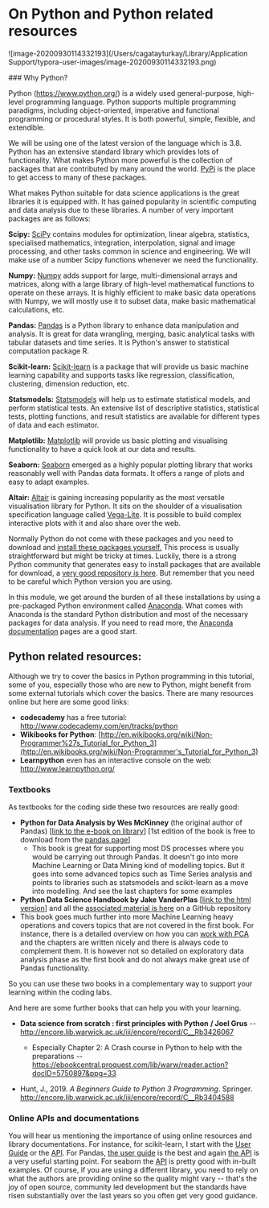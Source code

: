 # On Python and Python related resources

![image-20200930114332193](/Users/cagatayturkay/Library/Application Support/typora-user-images/image-20200930114332193.png)

### Why Python?

Python (https://www.python.org/) is a widely used general-purpose, high-level programming language.  Python supports multiple programming paradigms, including  object-oriented, imperative and functional programming or procedural  styles. It is both powerful, simple, flexible, and extendible.

We will be using one of the latest version of the language which is  3.8. Python has an extensive standard library which provides lots of  functionality. What makes Python more powerful is the collection of  packages that are contributed by many around the world. [PyPi](https://pypi.python.org/pypi) is the place to get access to many of these packages.

What makes Python suitable for data science applications is the great libraries it is equipped with. It has gained popularity in scientific  computing and data analysis due to these libraries. A number of very  important packages are as follows:

**Scipy:** [SciPy](http://scipy.org/) contains modules for optimization, linear algebra, statistics,  specialised mathematics, integration, interpolation, signal and image  processing, and other tasks common in science and engineering. We will  make use of a number Scipy functions whenever we need the functionality.

**Numpy:** [Numpy](http://www.numpy.org/) adds support for large, multi-dimensional arrays and matrices, along  with a large library of high-level mathematical functions to operate on  these arrays. It is highly efficient to make basic data operations with  Numpy, we will mostly use it to subset data, make basic mathematical  calculations, etc.

**Pandas:** [Pandas](http://pandas.pydata.org/) is a Python library to enhance data manipulation and analysis. It is  great for data wrangling, merging, basic analytical tasks with tabular  datasets and time series. It is Python's answer to statistical  computation package R.

**Scikit-learn:** [Scikit-learn](http://scikit-learn.org/stable/) is a package that will provide us basic machine learning capability and supports tasks like regression, classification, clustering, dimension  reduction, etc.

**Statsmodels:** [Statsmodels](http://statsmodels.sourceforge.net/) will help us to estimate statistical models, and perform statistical  tests. An extensive list of descriptive statistics, statistical tests,  plotting functions, and result statistics are available for different  types of data and each estimator.

**Matplotlib:** [Matplotlib](http://matplotlib.org/) will provide us basic plotting and visualising functionality to have a quick look at our data and results.

**Seaborn:** [Seaborn](https://seaborn.pydata.org/) emerged as a highly popular plotting library that works reasonably well with Pandas data formats. It offers a range of plots and easy to adapt examples.

**Altair:** [Altair](https://altair-viz.github.io/index.html) is gaining increasing popularity as the most versatile visualisation library for Python. It sits on the shoulder of a visualisation specification language called [Vega-Lite](http://vega.github.io/vega-lite/). It is possible to build complex interactive plots with it and also share over the web.

Normally Python do not come with these packages and you need to download and [install these packages yourself.](https://docs.python.org/3.4/install/) This process is usually straightforward but might be tricky at times.  Luckily, there is a strong Python community that generates easy to  install packages that are available for download, a [very good repository is here](http://www.lfd.uci.edu/~gohlke/pythonlibs/). But remember that you need to be careful which Python version you are using.

In this module, we get around the burden of all these installations by using a pre-packaged Python environment called [Anaconda](https://www.anaconda.com/download/). What comes with Anaconda is the standard Python distribution and most  of the necessary packages for data analysis. If you need to read more,  the [Anaconda documentation](https://docs.continuum.io/anaconda/) pages are a good start.

## Python related resources:

Although we try to cover the basics in Python programming in this  tutorial, some of you, especially those who are new to Python, might  benefit from some external tutorials which cover the basics. There are  many resources online but here are some good links:

- **codecademy** has a free tutorial: http://www.codecademy.com/en/tracks/python
- **Wikibooks for Python**: [http://en.wikibooks.org/wiki/Non-Programmer%27s_Tutorial_for_Python_3](http://en.wikibooks.org/wiki/Non-Programmer's_Tutorial_for_Python_3)
- **Learnpython** even has an interactive console on the web: http://www.learnpython.org/

### Textbooks

As textbooks for the coding side these two resources are really good:

- **Python for Data Analysis by Wes McKinney** (the original author of Pandas) [[link to the e-book on library](http://encore.lib.warwick.ac.uk/iii/encore/record/C__Rb3473202)] [1st edition of the book is free to download from the [pandas page](https://pandas.pydata.org/)]
  - This book is great for supporting most DS processes where you would be carrying out through Pandas. It doesn't go into more Machine Learning or Data Mining kind of modelling topics. But it goes into some advanced topics such as Time Series analysis and points to libraries such as statsmodels and scikit-learn as a move into modelling. And see the last chapters for some examples
-  **Python Data Science Handbook by Jake VanderPlas** [[link to the html version](https://jakevdp.github.io/PythonDataScienceHandbook/)] and all the [associated material is here](https://github.com/jakevdp/PythonDataScienceHandbook) on a GitHub repository
  - This book goes much further into more Machine Learning heavy operations and covers topics that are not covered in the first book. For instance, there is a detailed overview on how you can [work with PCA](https://jakevdp.github.io/PythonDataScienceHandbook/05.09-principal-component-analysis.html) and the chapters are written nicely and there is always code to complement them. It is however not so detailed on exploratory data analysis phase as the first book and do not always make great use of Pandas functionality.  

So you can use these two books in a complementary way to support your learning within the coding labs. 

And here are some further books that can help you with your learning.

- **Data science from scratch : first principles with Python** **/ Joel Grus** -- http://encore.lib.warwick.ac.uk/iii/encore/record/C__Rb3426067
  - Especially Chapter 2: A Crash course in Python to help with the preparations -- https://ebookcentral.proquest.com/lib/warw/reader.action?docID=5750897&ppg=33

- Hunt, J., 2019. *A Beginners Guide to Python 3 Programming*. Springer. http://encore.lib.warwick.ac.uk/iii/encore/record/C__Rb3404588


### Online APIs and documentations

You will hear us mentioning the importance of using online resources and library documentations. For instance, for scikit-learn, I start with the  [User Guide](https://scikit-learn.org/stable/user_guide.html) or the [API](https://scikit-learn.org/stable/modules/classes.html). For Pandas, [the user guide](https://pandas.pydata.org/docs/user_guide/index.html#user-guide) is the best and again [the API](https://pandas.pydata.org/docs/reference/index.html) is a very useful starting point. For seaborn the [API](https://seaborn.pydata.org/api.html) is pretty good with in-built examples. Of course, if you are using a different library, you need to rely on what the authors are providing online so the quality might vary -- that's the joy of open source, community led development but the standards have risen substantially over the last years so you often get very good guidance.